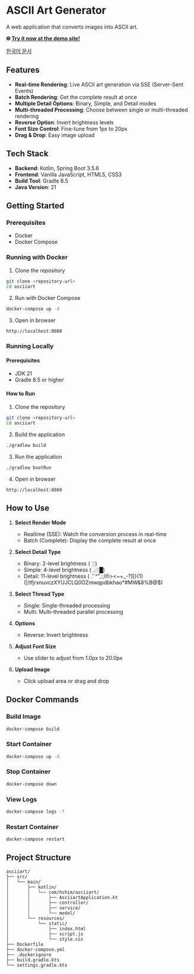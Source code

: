# ASCII Art Generator

A web application that converts images into ASCII art.

**🌐 [Try it now at the demo site!](https://hspace.site/)**

[한국어 문서](README.ko.md)

## Features

- **Real-time Rendering**: Live ASCII art generation via SSE (Server-Sent Events)
- **Batch Rendering**: Get the complete result at once
- **Multiple Detail Options**: Binary, Simple, and Detail modes
- **Multi-threaded Processing**: Choose between single or multi-threaded rendering
- **Reverse Option**: Invert brightness levels
- **Font Size Control**: Fine-tune from 1px to 20px
- **Drag & Drop**: Easy image upload

## Tech Stack

- **Backend**: Kotlin, Spring Boot 3.5.6
- **Frontend**: Vanilla JavaScript, HTML5, CSS3
- **Build Tool**: Gradle 8.5
- **Java Version**: 21

## Getting Started

### Prerequisites

- Docker
- Docker Compose

### Running with Docker

1. Clone the repository

```bash
git clone <repository-url>
cd asciiart
```

2. Run with Docker Compose

```bash
docker-compose up -d
```

3. Open in browser

```
http://localhost:8080
```

### Running Locally

#### Prerequisites

- JDK 21
- Gradle 8.5 or higher

#### How to Run

1. Clone the repository

```bash
git clone <repository-url>
cd asciiart
```

2. Build the application

```bash
./gradlew build
```

3. Run the application

```bash
./gradlew bootRun
```

4. Open in browser

```
http://localhost:8080
```

## How to Use

1. **Select Render Mode**
   - Realtime (SSE): Watch the conversion process in real-time
   - Batch (Complete): Display the complete result at once

2. **Select Detail Type**
   - Binary: 2-level brightness ( ░)
   - Simple: 4-level brightness ( .:░█)
   - Detail: 11-level brightness ( .'`^",:;Il!i><~+_-?][}{1)(|/tfjrxnuvczXYUJCLQ0OZmwqpdbkhao*#MW&8%B@$)

3. **Select Thread Type**
   - Single: Single-threaded processing
   - Multi: Multi-threaded parallel processing

4. **Options**
   - Reverse: Invert brightness

5. **Adjust Font Size**
   - Use slider to adjust from 1.0px to 20.0px

6. **Upload Image**
   - Click upload area or drag and drop

## Docker Commands

### Build Image

```bash
docker-compose build
```

### Start Container

```bash
docker-compose up -d
```

### Stop Container

```bash
docker-compose down
```

### View Logs

```bash
docker-compose logs -f
```

### Restart Container

```bash
docker-compose restart
```

## Project Structure

```
asciiart/
├── src/
│   └── main/
│       ├── kotlin/
│       │   └── com/hshim/asciiart/
│       │       ├── AsciiartApplication.kt
│       │       ├── controller/
│       │       ├── service/
│       │       └── model/
│       └── resources/
│           └── static/
│               ├── index.html
│               ├── script.js
│               └── style.css
├── Dockerfile
├── docker-compose.yml
├── .dockerignore
├── build.gradle.kts
└── settings.gradle.kts
```